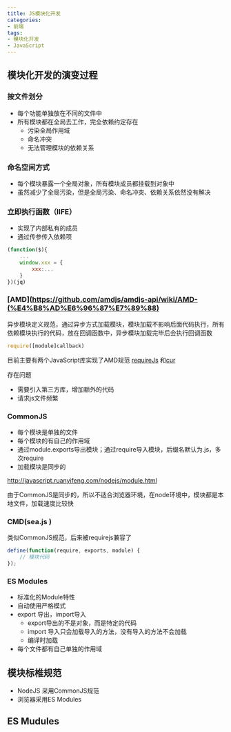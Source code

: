 ```yaml
---
title: JS模块化开发
categories: 
- 前端
tags: 
- 模块化开发 
- JavaScript
---
```

## 模块化开发的演变过程
### 按文件划分
* 每个功能单独放在不同的文件中
* 所有模块都在全局去工作，完全依赖约定存在
  * 污染全局作用域
  * 命名冲突
  * 无法管理模块的依赖关系
### 命名空间方式
* 每个模块暴露一个全局对象，所有模块成员都挂载到对象中
* 虽然减少了全局污染，但是全局污染、命名冲突、依赖关系依然没有解决
### 立即执行函数（IIFE）
* 实现了内部私有的成员
* 通过传参传入依赖项

``` js
(function($){
    ...
    window.xxx = {
        xxx:...
    }
})(jq)
```
### [AMD](https://github.com/amdjs/amdjs-api/wiki/AMD-(%E4%B8%AD%E6%96%87%E7%89%88)
异步模块定义规范，通过异步方式加载模块，模块加载不影响后面代码执行，所有依赖模块执行的代码，放在回调函数中，异步模块加载完毕后会执行回调函数
``` js
require([module]callback)
```
目前主要有两个JavaScript库实现了AMD规范 [requireJs](https://requirejs.org/) 和[cur](https://github.com/cujojs/curl)

存在问题
* 需要引入第三方库，增加额外的代码
* 请求js文件频繁
### CommonJS
* 每个模块是单独的文件
* 每个模块的有自己的作用域
* 通过module.exports导出模块；通过require导入模块，后缀名默认为.js，多次require
* 加载模块是同步的

http://javascript.ruanyifeng.com/nodejs/module.html

由于CommonJS是同步的，所以不适合浏览器环境，在node环境中，模块都是本地文件，加载速度比较快
### CMD(sea.js )
类似CommonJS规范，后来被requirejs兼容了
``` js
define(function(require, exports, module) {
    // 模块代码
});
```
### ES Modules
* 标准化的Module特性
* 自动使用严格模式
* export 导出，import导入
  * export导出的不是对象，而是特定的代码
  * import 导入只会加载导入的方法，没有导入的方法不会加载
  * 编译时加载
* 每个文件都有自己单独的作用域
## 模块标椎规范
* NodeJS 采用CommonJS规范
* 浏览器采用ES Modules

## ES Mudules
